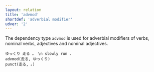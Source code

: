 ```yaml
---
layout: relation
title: 'advmod'
shortdef: 'adverbial modifier'
udver: '2'
---
```


The dependency type `advmod` is used for adverbial modifiers of verbs, nominal verbs, adjectives and nominal adjectives.

~~~ sdparse
ゆっくり 走る 。 \n slowly run .
advmod(走る, ゆっくり)
punct(走る, 。)
~~~
<!-- Interlanguage links updated Út 9. května 2023, 20:03:56 CEST -->
